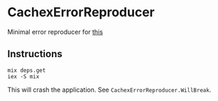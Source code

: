 # CachexErrorReproducer

Minimal error reproducer for [this](https://github.com/whitfin/cachex/issues/314)

## Instructions
```
mix deps.get
iex -S mix
```
This will crash the application. See `CachexErrorReproducer.WillBreak`.
